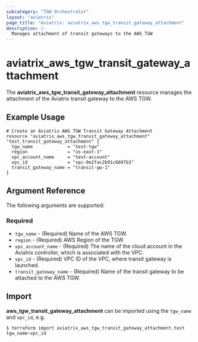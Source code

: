 ```yaml
---
subcategory: "TGW Orchestrator"
layout: "aviatrix"
page_title: "Aviatrix: aviatrix_aws_tgw_transit_gateway_attachment"
description: |-
  Manages attachment of transit gateways to the AWS TGW
---
```


# aviatrix_aws_tgw_transit_gateway_attachment

The **aviatrix_aws_tgw_transit_gateway_attachment** resource manages the attachment of the Aviatrix transit gateway to the AWS TGW.

## Example Usage

```hcl
# Create an Aviatrix AWS TGW Transit Gateway Attachment
resource "aviatrix_aws_tgw_transit_gateway_attachment" "test_transit_gateway_attachment" {
  tgw_name             = "test-tgw"
  region               = "us-east-1"
  vpc_account_name     = "test-account"
  vpc_id               = "vpc-0e2fac2b91c6697b3"
  transit_gateway_name = "transit-gw-1"
}
```

## Argument Reference

The following arguments are supported:

### Required
* `tgw_name` - (Required) Name of the AWS TGW.
* `region` - (Required) AWS Region of the TGW.
* `vpc_account_name` - (Required) The name of the cloud account in the Aviatrix controller, which is associated with the VPC.
* `vpc_id` - (Required) VPC ID of the VPC, where transit gateway is launched.
* `transit_gateway_name` - (Required) Name of the transit gateway to be attached to the AWS TGW.

## Import

**aws_tgw_transit_gateway_attachment** can be imported using the `tgw_name` and `vpc_id`, e.g.

```
$ terraform import aviatrix_aws_tgw_transit_gateway_attachment.test tgw_name~vpc_id
```

